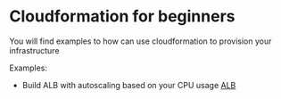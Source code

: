 # Cloudformation for beginners 

You will find examples to how can use cloudformation to provision your infrastructure

Examples:

- Build ALB with autoscaling based on your CPU usage [ALB](./ELB-Example/README.md)